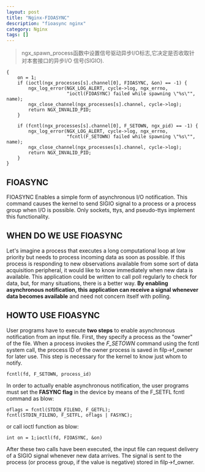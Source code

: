 ```yaml
---
layout: post
title: "Nginx-FIOASYNC"
description: "fioasync nginx"
category: Nginx
tags: []
---
```


>ngx_spawn_process函数中设置信号驱动异步I/O标志,它决定是否收取针对本套接口的异步I/O
信号(SIGIO).

    {
        on = 1;
        if (ioctl(ngx_processes[s].channel[0], FIOASYNC, &on) == -1) {
            ngx_log_error(NGX_LOG_ALERT, cycle->log, ngx_errno,
                          "ioctl(FIOASYNC) failed while spawning \"%s\"", name);
            ngx_close_channel(ngx_processes[s].channel, cycle->log);
            return NGX_INVALID_PID;
        }

        if (fcntl(ngx_processes[s].channel[0], F_SETOWN, ngx_pid) == -1) {
            ngx_log_error(NGX_LOG_ALERT, cycle->log, ngx_errno,
                          "fcntl(F_SETOWN) failed while spawning \"%s\"", name);
            ngx_close_channel(ngx_processes[s].channel, cycle->log);
            return NGX_INVALID_PID;
        }
    }

FIOASYNC
---
FIOASYNC Enables a simple form of asynchronous I/O notification. 
This command causes the kernel to send SIGIO signal to a process or a process group when I/O is possible. 
Only sockets, ttys, and pseudo-ttys implement this functionality.


WHEN DO WE USE FIOASYNC
---
Let's imagine a process that executes a long computational loop at low priority but needs to process incoming data as soon as possible. 
If this process is responding to new observations available from some sort of data acquisition peripheral, it would like to know immediately when new data is available. 
This application could be written to call poll regularly to check for data, but, for many situations, there is a better way. 
**By enabling asynchronous notification, this application can receive a signal
whenever data becomes available** and need not concern itself with polling.

HOWTO USE FIOASYNC
---
User programs have to execute **two steps** to enable asynchronous notification from an input file. 
First, they specify a process as the "owner" of the file. 
When a process invokes the *F_SETOWN* command using the fcntl system call, the process ID of the owner process is saved in filp->f_owner for later use. 
This step is necessary for the kernel to know just whom to notify.

    fcntl(fd, F_SETOWN, process_id)

In order to actually enable asynchronous notification, the user programs must
set the **FASYNC flag** in the device by means of the F_SETFL fcntl command as
blow:

    oflags = fcntl(STDIN_FILENO, F_GETFL);
    fcntl(STDIN_FILENO, F_SETFL, oflags | FASYNC);

or call ioctl function as blow:

    int on = 1;ioctl(fd, FIOASYNC, &on)

After these two calls have been executed, the input file can request delivery of a SIGIO signal whenever new data arrives. 
The signal is sent to the process (or process group, if the value is negative) stored in filp->f_owner.
